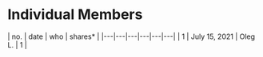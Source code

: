 # Individual Members

| no. | date  | who  | shares\* |
|---|---|---|---|---|---|
| 1 | July 15, 2021 | Oleg L. | 1 |
